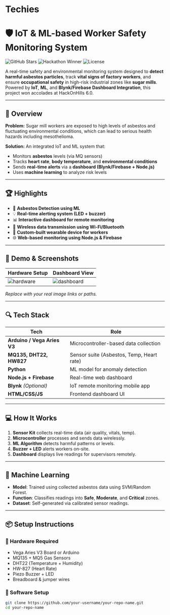 # Techies
# 🛡️ IoT & ML-based Worker Safety Monitoring System

![GitHub Stars](https://img.shields.io/github/stars/your-username/your-repo-name?style=social)
![Hackathon Winner](https://img.shields.io/badge/Hackathon-Winner-green)
![License](https://img.shields.io/github/license/your-username/your-repo-name)

A real-time safety and environmental monitoring system designed to **detect harmful asbestos particles**, track **vital signs of factory workers**, and ensure **occupational safety** in high-risk industrial zones like **sugar mills**. Powered by **IoT**, **ML**, and **Blynk/Firebase Dashboard Integration**, this project won accolades at HackOnHills 6.0.

---

## 🚀 Overview

**Problem:** Sugar mill workers are exposed to high levels of asbestos and fluctuating environmental conditions, which can lead to serious health hazards including mesothelioma.

**Solution:** An integrated IoT and ML system that:
- Monitors **asbestos** levels (via MQ sensors)
- Tracks **heart rate**, **body temperature**, and **environmental conditions**
- Sends **real-time alerts** via a **dashboard (Blynk/Firebase + Node.js)**
- Uses **machine learning** to analyze risk levels

---

## 🏆 Highlights

- 🧠 **Asbestos Detection using ML**
- 💡 **Real-time alerting system (LED + buzzer)**
- 📊 **Interactive dashboard for remote monitoring**
- 📶 **Wireless data transmission using Wi-Fi/Bluetooth**
- 🔧 **Custom-built wearable device for workers**
- 🌐 **Web-based monitoring using Node.js & Firebase**

---

## 📸 Demo & Screenshots

| Hardware Setup | Dashboard View |
|----------------|----------------|
| ![hardware](assets/hardware.jpg) | ![dashboard](assets/dashboard.jpg) |

*Replace with your real image links or paths.*

---

## 🔍 Tech Stack

| Tech | Role |
|------|------|
| **Arduino / Vega Aries V3** | Microcontroller-based data collection |
| **MQ135, DHT22, HW827** | Sensor suite (Asbestos, Temp, Heart rate) |
| **Python** | ML model for anomaly detection |
| **Node.js + Firebase** | Real-time web dashboard |
| **Blynk** *(Optional)* | IoT remote monitoring mobile app |
| **HTML/CSS/JS** | Frontend dashboard UI |

---

## 💻 How It Works

1. **Sensor Kit** collects real-time data (air quality, vitals, temp).
2. **Microcontroller** processes and sends data wirelessly.
3. **ML Algorithm** detects harmful patterns or levels.
4. **Buzzer + LED** alerts workers on-site.
5. **Dashboard** displays live readings for supervisors remotely.

---

## 🧠 Machine Learning

- **Model**: Trained using collected asbestos data using SVM/Random Forest.
- **Function**: Classifies readings into **Safe**, **Moderate**, and **Critical** zones.
- **Dataset**: Self-generated via calibrated sensor readings.

---

## 📦 Setup Instructions

### 🧰 Hardware Required
- Vega Aries V3 Board or Arduino
- MQ135 + MQ5 Gas Sensors
- DHT22 (Temperature + Humidity)
- HW-827 (Heart Rate)
- Piezo Buzzer + LED
- Breadboard & jumper wires

### 💾 Software Setup

```bash
git clone https://github.com/your-username/your-repo-name.git
cd your-repo-name

